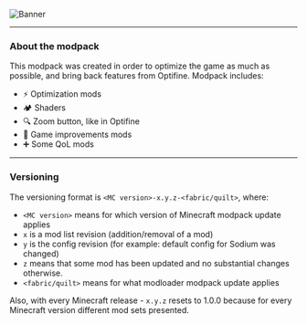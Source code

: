 ![Banner](https://cdn.discordapp.com/attachments/916022565884006401/1132272472515940443/Vanilla_Reimagined_Banner.png)

---

### About the modpack

This modpack was created in order to optimize the game as much as possible, and bring back features from Optifine. Modpack includes:

- ⚡ Optimization mods
- 🏕️ Shaders
- 🔍 Zoom button, like in Optifine
- 🔧 Game improvements mods
- ➕ Some QoL mods

---

### Versioning
The versioning format is `<MC version>-x.y.z-<fabric/quilt>`, where:

- `<MC version>` means for which version of Minecraft modpack update applies
- `x` is a mod list revision (addition/removal of a mod)
- `y` is the config revision (for example: default config for Sodium was changed)
- `z` means that some mod has been updated and no substantial changes otherwise.
- `<fabric/quilt>` means for what modloader modpack update applies

Also, with every Minecraft release - `x.y.z` resets to 1.0.0 because for every Minecraft version different mod sets presented.